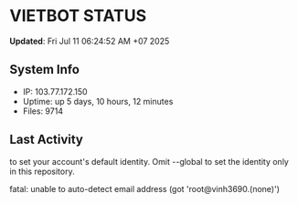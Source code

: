 # VIETBOT STATUS
**Updated**: Fri Jul 11 06:24:52 AM +07 2025

## System Info
- IP: 103.77.172.150
- Uptime: up 5 days, 10 hours, 12 minutes
- Files: 9714

## Last Activity

to set your account's default identity.
Omit --global to set the identity only in this repository.

fatal: unable to auto-detect email address (got 'root@vinh3690.(none)')

